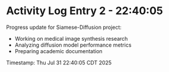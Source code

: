 # Activity Log Entry 2 - 22:40:05

Progress update for Siamese-Diffusion project:
- Working on medical image synthesis research
- Analyzing diffusion model performance metrics
- Preparing academic documentation

Timestamp: Thu Jul 31 22:40:05 CDT 2025
